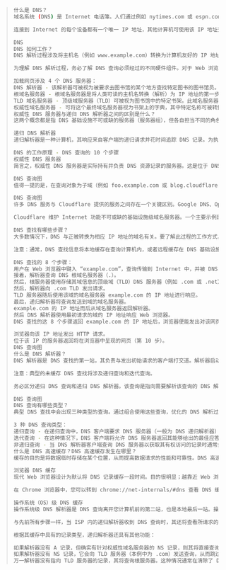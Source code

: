 > ```bash
> 什么是 DNS？
> 域名系统 (DNS) 是 Internet 电话簿。人们通过例如 nytimes.com 或 espn.com 等域名在线访问信息。Web 浏览器通过 Internet 协议 (IP) 地址进行交互。DNS 将域名转换为 IP 地址，以便浏览器能够加载 Internet 资源。
> 
> 连接到 Internet 的每个设备都有一个唯一 IP 地址，其他计算机可使用该 IP 地址查找此设备。DNS 服务器使人们无需存储例如 192.168.1.1（IPv4 中）等 IP 地址或更复杂的较新字母数字 IP 地址，例如 2400:cb00:2048:1::c629:d7a2（IPv6 中）。
> 
> DNS
> DNS 如何工作？
> DNS 解析过程涉及将主机名（例如 www.example.com）转换为计算机友好的 IP 地址（例如 192.168.1.1）。Internet 上的每个设备都被分配了一个 IP 地址，必须有该地址才能找到相应的 Internet 设备 - 就像使用街道地址来查找特定住所一样。当用户想要加载网页时，用户在 Web 浏览器中键入的内容（example.com）与查找 example.com 网页所需的机器友好地址之间必须进行转换。
> 
> 为理解 DNS 解析过程，务必了解 DNS 查询必须经过的不同硬件组件。对于 Web 浏览器，DNS 查找在“幕后”进行，除了初始请求外，不需要从用户的计算机进行任何交互。
> 
> 加载网页涉及 4 个 DNS 服务器：
> DNS 解析器 - 该解析器可被视为被要求去图书馆的某个地方查找特定图书的图书馆员。DNS 解析器是一种服务器，旨在通过 Web 浏览器等应用程序接收客户端计算机的查询。然后，解析器一般负责发出其他请求，以便满足客户端的 DNS 查询。
> 根域名服务器 - 根域名服务器是将人类可读的主机名转换（解析）为 IP 地址的第一步。可将其视为指向不同书架的图书馆中的索引 - 一般其作为对其他更具体位置的引用。
> TLD 域名服务器 - 顶级域服务器（TLD）可被视为图书馆中的特定书架。此域名服务器是搜索特定 IP 地址的下一步，其托管主机名的最后一部分（在 example.com 中，TLD 服务器为 “com”）。
> 权威性域名服务器 - 可将这个最终域名服务器视为书架上的字典，其中特定名称可被转换成其定义。权威性域名服务器是域名服务器查询中的最后一站。如果权威性域名服务器能够访问请求的记录，则其会将已请求主机名的 IP 地址返回到发出初始请求的 DNS 解析器（图书管理员）。
> 权威性 DNS 服务器与递归 DNS 解析器之间的区别是什么？
> 这两个概念都是指 DNS 基础设施不可或缺的服务器（服务器组），但各自担当不同的角色，并且位于 DNS 查询管道内的不同位置。考虑二者差异的一种方式是，递归解析器位于 DNS 查询的开头，而权威性域名服务器位于末尾。
> 
> 递归 DNS 解析器
> 递归解析器是一种计算机，其响应来自客户端的递归请求并花时间追踪 DNS 记录。为执行此操作，其发出一系列请求，直至到达用于所请求的记录的权威性 DNS 域名服务器为止（或者超时，或者如果未找到记录，则返回错误）。幸运的是，递归 DNS 解析器并不总是需要发出多个请求才能追踪响应客户端所需的记录；缓存是一种数据持久性过程，可通过在 DNS 查找中更早地服务于所请求的资源记录来为所需的请求提供捷径。
> 
> DNS 的工作原理 - DNS 查询的 10 个步骤
> 权威性 DNS 服务器
> 简言之，权威性 DNS 服务器是实际持有并负责 DNS 资源记录的服务器。这是位于 DNS 查找链底部的服务器，其将使用所查询的资源记录进行响应，从而最终允许发出请求的 Web 浏览器达到访问网站或其他 Web 资源所需的 IP 地址。权威性域名服务器从自身数据满足查询需求，无需查询其他来源，因为这是某些 DNS 记录的最终真实来源。
> 
> DNS 查询图
> 值得一提的是，在查询对象为子域（例如 foo.example.com 或 blog.cloudflare.com）的情况下，将向权威性域名服务器之后的序列添加一个附加域名服务器，其负责存储该子域的 CNAME 记录。
> 
> DNS 查询图
> 许多 DNS 服务与 Cloudflare 提供的服务之间存在一个关键区别。Google DNS、OpenDNS 等不同 DNS 递归解析器以及 Comcast 等提供商均保持 DNS 递归解析器的数据中心安装。这些解析器可实现通过 DNS 优化式计算机系统的优化群集快速轻松地进行查询，但它们与 Cloudflare 托管的域名服务器截然不同。
> 
> Cloudflare 维护 Internet 功能不可或缺的基础设施级域名服务器。一个主要示例是 Cloudflare 部分负责托管的 f-根服务器网络。F 根是每天负责数十亿个 Internet 请求的根级 DNS 域名服务器基础设施组件之一。我们的 Anycast 网络在处理大量 DNS 流量方面发挥着不可替代的作用，也不会出现服务中断。
> 
> DNS 查找有哪些步骤？
> 大多数情况下，DNS 与正被转换为相应 IP 地址的域名有关。要了解此过程的工作方式，在 DNS 查找从 Web 浏览器经过 DNS 查找过程然后再返回时，跟踪 DNS 查找的路径会有所帮助。我们来看一下这些步骤。
> 
> 注意：通常，DNS 查找信息将本地缓存在查询计算机内，或者远程缓存在 DNS 基础设施内。DNS 查找通常有 8 个步骤。缓存 DNS 信息时，将从 DNS 查找过程中跳过一些步骤，从而使该过程更快。以下示例概述了不缓存任何内容时的所有 8 个步骤。
> 
> DNS 查找的 8 个步骤：
> 用户在 Web 浏览器中键入 “example.com”，查询传输到 Internet 中，并被 DNS 递归解析器接收。
> 接着，解析器查询 DNS 根域名服务器（.）。
> 然后，根服务器使用存储其域信息的顶级域（TLD）DNS 服务器（例如 .com 或 .net）的地址响应该解析器。在搜索 example.com 时，我们的请求指向 .com TLD。
> 然后，解析器向 .com TLD 发出请求。
> TLD 服务器随后使用该域的域名服务器 example.com 的 IP 地址进行响应。
> 最后，递归解析器将查询发送到域的域名服务器。
> example.com 的 IP 地址而后从域名服务器返回解析器。
> 然后 DNS 解析器使用最初请求的域的 IP 地址响应 Web 浏览器。
> DNS 查找的这 8 个步骤返回 example.com 的 IP 地址后，浏览器便能发出对该网页的请求：
> 
> 浏览器向该 IP 地址发出 HTTP 请求。
> 位于该 IP 的服务器返回将在浏览器中呈现的网页（第 10 步）。
> DNS 查询图
> 什么是 DNS 解析器？
> DNS 解析器是 DNS 查找的第一站，其负责与发出初始请求的客户端打交道。解析器启动查询序列，最终使 URL 转换为必要的 IP 地址。
> 
> 注意：典型的未缓存 DNS 查找将涉及递归查询和迭代查询。
> 
> 务必区分递归 DNS 查询和递归 DNS 解析器。该查询是指向需要解析该查询的 DNS 解析器发出的请求。DNS 递归解析器是一种计算机，其接受递归查询并通过发出必要的请求来处理响应。
> 
> DNS 查询图
> DNS 查询有哪些类型？
> 典型 DNS 查找中会出现三种类型的查询。通过组合使用这些查询，优化的 DNS 解析过程可缩短传输距离。在理想情况下，可以使用缓存的记录数据，从而使 DNS 域名服务器能够返回非递归查询。
> 
> 3 种 DNS 查询类型：
> 递归查询 - 在递归查询中，DNS 客户端要求 DNS 服务器（一般为 DNS 递归解析器）将使用所请求的资源记录响应客户端，或者如果解析器无法找到该记录，则返回错误消息。
> 迭代查询 - 在这种情况下，DNS 客户端将允许 DNS 服务器返回其能够给出的最佳应答。如果所查询的 DNS 服务器与查询名称不匹配，则其将返回对较低级别域名空间具有权威性的 DNS 服务器的引用。然后，DNS 客户端将对引用地址进行查询。此过程继续使用查询链中的其他 DNS 服务器，直至发生错误或超时为止。
> 非递归查询 - 当 DNS 解析器客户端查询 DNS 服务器以获取其有权访问的记录时通常会进行此查询，因为其对该记录具有权威性，或者该记录存在于其缓存内。DNS 服务器通常会缓存 DNS 记录，以防止更多带宽消耗和上游服务器上的负载。
> 什么是 DNS 高速缓存？DNS 高速缓存发生在哪里？
> 缓存的目的是将数据临时存储在某个位置，从而提高数据请求的性能和可靠性。DNS 高速缓存涉及将数据存储在更靠近请求客户端的位置，以便能够更早地解析 DNS 查询，并且能够避免在 DNS 查找链中进一步向下的额外查询，从而缩短加载时间并减少带宽/CPU 消耗。DNS 数据可缓存到各种不同的位置上，每个位置均将存储 DNS 记录并保存由生存时间（TTL）决定的一段时间。
> 
> 浏览器 DNS 缓存
> 现代 Web 浏览器设计为默认将 DNS 记录缓存一段时间。目的很明显；越靠近 Web 浏览器进行 DNS 缓存，为检查缓存并向 IP 地址发出正确请求而必须采取的处理步骤就越少。发出对 DNS 记录的请求时，浏览器缓存是针对所请求的记录而检查的第一个位置。
> 
> 在 Chrome 浏览器中，您可以转到 chrome://net-internals/#dns 查看 DNS 缓存的状态。
> 
> 操作系统（OS）级 DNS 缓存
> 操作系统级 DNS 解析器是 DNS 查询离开您计算机前的第二站，也是本地最后一站。操作系统内旨在处理此查询的过程通常称为“存根解析器”或 DNS 客户端。当存根解析器获取来自某个应用程序的请求时，其首先检查自己的缓存，以便查看是否有此记录。如果没有，则将本地网络外部的 DNS 查询（设置了递归标记）发送到 Internet 服务提供商（ISP）内部的 DNS 递归解析器。
> 
> 与先前所有步骤一样，当 ISP 内的递归解析器收到 DNS 查询时，其还将查看所请求的主机到 IP 地址转换是否已经存储在其本地持久性层中。
> 
> 根据其缓存中具有的记录类型，递归解析器还具有其他功能：
> 
> 如果解析器没有 A 记录，但确实有针对权威性域名服务器的 NS 记录，则其将直接查询这些域名服务器，从而绕过 DNS 查询中的几个步骤。此快捷方式可防止从根和 .com 域名服务器（在我们对 example.com 的搜索中）进行查找，并且有助于更快地解析 DNS 查询。
> 如果解析器没有 NS 记录，它会向 TLD 服务器（本例中为 .com）发送查询，从而跳过根服务器。
> 万一解析器没有指向 TLD 服务器的记录，其将查询根服务器。这种情况通常在清除了 DNS 高速缓存后发生。xxxxxxxxxx $ dig a github.com$ dig ns github.com$ dig mx github.combash
> ```